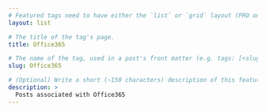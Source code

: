 ```yaml
---
# Featured tags need to have either the `list` or `grid` layout (PRO only).
layout: list

# The title of the tag's page.
title: Office365

# The name of the tag, used in a post's front matter (e.g. tags: [<slug>]).
slug: Office365

# (Optional) Write a short (~150 characters) description of this featured tag.
description: >
  Posts associated with Office365
---
```

